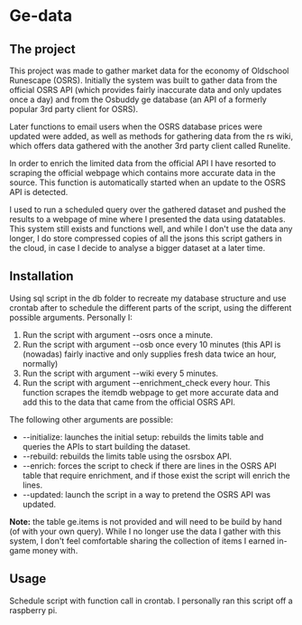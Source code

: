 # Ge-data

## The project
This project was made to gather market data for the economy of Oldschool Runescape (OSRS). Initially the system was
built to gather data from the official OSRS API (which provides fairly inaccurate data and only updates once a day) 
and from the Osbuddy ge database (an API of a formerly popular 3rd party client for OSRS). 

Later functions to email users when the OSRS database prices were updated were added, as well
as methods for gathering data from the rs wiki, which offers data gathered with
the another 3rd party client called Runelite.

In order to enrich the limited data from the official API I have resorted to scraping the official webpage which
contains more accurate data in the source. This function is automatically started when an update to the OSRS API is detected.

I used to run a scheduled query over the gathered dataset and pushed the results to a webpage of mine where I presented the data using datatables. This system still exists and functions well, and while I don't use the data any longer, I do store compressed copies of all the jsons this script gathers in the cloud, in case I decide to analyse a bigger dataset at a later time. 

## Installation
Using sql script in the db folder to recreate my database structure and use crontab after to schedule the different parts of the script, using the different possible arguments. Personally I:
1) Run the script with argument --osrs once a minute.
2) Run the script with argument --osb once every 10 minutes (this API is (nowadas) fairly inactive and only supplies fresh data twice an hour, normally)
3) Run the script with argument --wiki every 5 minutes.
4) Run the script with argument --enrichment_check every hour. This function scrapes the itemdb webpage to get more accurate data and add this to the data that came from the official OSRS API. 

The following other arguments are possible:
- --initialize: launches the initial setup: rebuilds the limits table and queries the APIs to start building the dataset.
- --rebuild: rebuilds the limits table using the osrsbox API.
- --enrich: forces the script to check if there are lines in the OSRS API table that require enrichment, and if those exist the script will enrich the lines.
- --updated: launch the script in a way to pretend the OSRS API was updated.  

**Note:** the table ge.items is not provided and will need to be build by hand (of with your own query). While I no longer use the data I gather with this system, I don't feel comfortable sharing the collection of items I earned in-game money with.

## Usage
Schedule script with function call in crontab. I personally ran this script off a
raspberry pi. 

